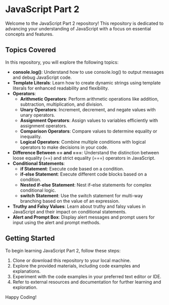 # JavaScript Part 2

Welcome to the JavaScript Part 2 repository! This repository is dedicated to advancing your understanding of JavaScript with a focus on essential concepts and features.

## Topics Covered

In this repository, you will explore the following topics:

- **console.log()**: Understand how to use console.log() to output messages and debug JavaScript code.
- **Template Literals**: Learn how to create dynamic strings using template literals for enhanced readability and flexibility.
- **Operators**:
    - **Arithmetic Operators**: Perform arithmetic operations like addition, subtraction, multiplication, and division.
    - **Unary Operators**: Increment, decrement, and negate values with unary operators.
    - **Assignment Operators**: Assign values to variables efficiently with assignment operators.
    - **Comparison Operators**: Compare values to determine equality or inequality.
    - **Logical Operators**: Combine multiple conditions with logical operators to make decisions in your code.
- **Difference Between == and ===**: Understand the distinction between loose equality (==) and strict equality (===) operators in JavaScript.
- **Conditional Statements**:
    - **if Statement**: Execute code based on a condition.
    - **if-else Statement**: Execute different code blocks based on a condition.
    - **Nested if-else Statement**: Nest if-else statements for complex conditional logic.
    - **switch Statement**: Use the switch statement for multi-way branching based on the value of an expression.
- **Truthy and Falsy Values**: Learn about truthy and falsy values in JavaScript and their impact on conditional statements.
- **Alert and Prompt Box**: Display alert messages and prompt users for input using the alert and prompt methods.

## Getting Started

To begin learning JavaScript Part 2, follow these steps:

1. Clone or download this repository to your local machine.
2. Explore the provided materials, including code examples and explanations.
3. Experiment with the code examples in your preferred text editor or IDE.
4. Refer to external resources and documentation for further learning and exploration.

Happy Coding!